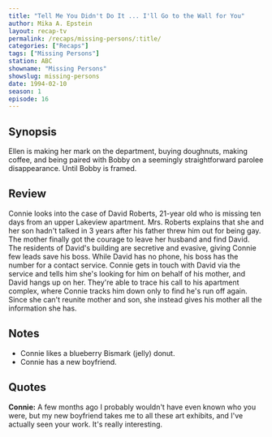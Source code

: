 ```yaml
---
title: "Tell Me You Didn't Do It ... I'll Go to the Wall for You"
author: Mika A. Epstein
layout: recap-tv
permalink: /recaps/missing-persons/:title/
categories: ["Recaps"]
tags: ["Missing Persons"]
station: ABC
showname: "Missing Persons"
showslug: missing-persons
date: 1994-02-10
season: 1
episode: 16
---
```


## Synopsis

Ellen is making her mark on the department, buying doughnuts, making coffee, and being paired with Bobby on a seemingly straightforward parolee disappearance. Until Bobby is framed.

## Review

Connie looks into the case of David Roberts, 21-year old who is missing ten days from an upper Lakeview apartment. Mrs. Roberts explains that she and her son hadn't talked in 3 years after his father threw him out for being gay. The mother finally got the courage to leave her husband and find David. The residents of David's building are secretive and evasive, giving Connie few leads save his boss. While David has no phone, his boss has the number for a contact service. Connie gets in touch with David via the service and tells him she's looking for him on behalf of his mother, and David hangs up on her. They're able to trace his call to his apartment complex, where Connie tracks him down only to find he's run off again. Since she can't reunite mother and son, she instead gives his mother all the information she has.

## Notes

* Connie likes a blueberry Bismark (jelly) donut.  
* Connie has a new boyfriend.

## Quotes

**Connie:** A few months ago I probably wouldn't have even known who you were, but my new boyfriend takes me to all these art exhibits, and I've actually seen your work. It's really interesting.
